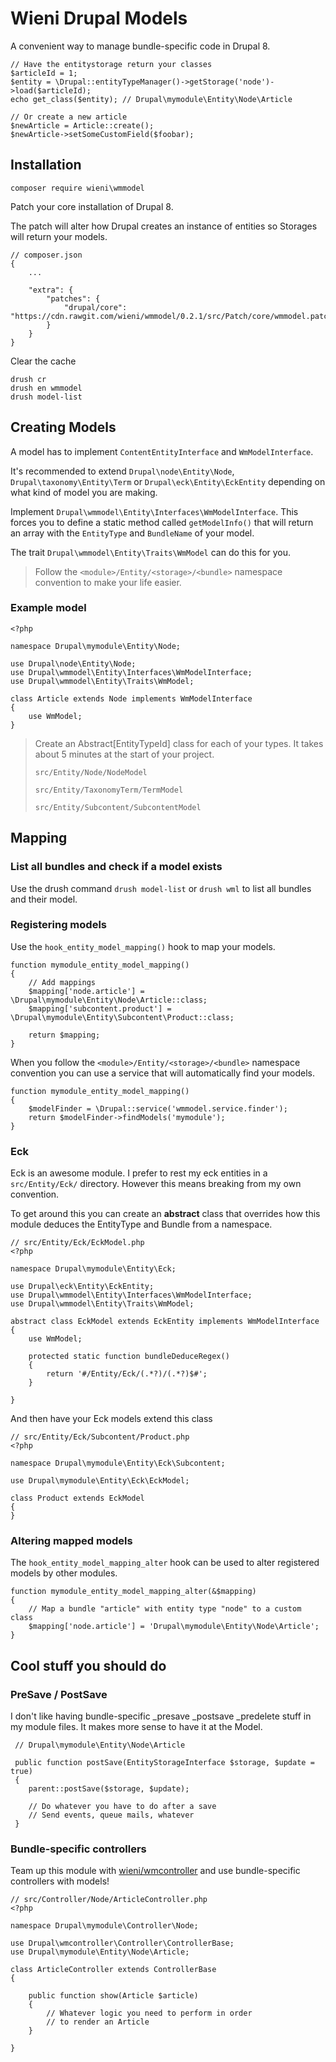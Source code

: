 # Wieni Drupal Models

A convenient way to manage bundle-specific code in Drupal 8.

```
// Have the entitystorage return your classes
$articleId = 1;
$entity = \Drupal::entityTypeManager()->getStorage('node')->load($articleId);
echo get_class($entity); // Drupal\mymodule\Entity\Node\Article

// Or create a new article
$newArticle = Article::create();
$newArticle->setSomeCustomField($foobar);
```

## Installation

```
composer require wieni\wmmodel
```

Patch your core installation of Drupal 8.

The patch will alter how Drupal creates an instance of entities so Storages will return your models.

```
// composer.json
{
    ...
    
    "extra": {
        "patches": {
            "drupal/core": "https://cdn.rawgit.com/wieni/wmmodel/0.2.1/src/Patch/core/wmmodel.patch"
        }
    }
}
```

Clear the cache

```
drush cr
drush en wmmodel
drush model-list
```

## Creating Models

A model has to implement `ContentEntityInterface` and `WmModelInterface`.

It's recommended to extend `Drupal\node\Entity\Node`, `Drupal\taxonomy\Entity\Term` or `Drupal\eck\Entity\EckEntity` depending on what kind of model you are making.

Implement `Drupal\wmmodel\Entity\Interfaces\WmModelInterface`. This forces you to define a static method called `getModelInfo()` that will return an array with the `EntityType` and `BundleName` of your model.

The trait `Drupal\wmmodel\Entity\Traits\WmModel` can do this for you.

> Follow the `<module>/Entity/<storage>/<bundle>` namespace convention to make your life easier.

### Example model

```
<?php

namespace Drupal\mymodule\Entity\Node;

use Drupal\node\Entity\Node;
use Drupal\wmmodel\Entity\Interfaces\WmModelInterface;
use Drupal\wmmodel\Entity\Traits\WmModel;

class Article extends Node implements WmModelInterface
{
    use WmModel;
}
```

> Create an Abstract[EntityTypeId] class for each of your types.
> It takes about 5 minutes at the start of your project.
>
> `src/Entity/Node/NodeModel`
> 
> `src/Entity/TaxonomyTerm/TermModel`
>
> `src/Entity/Subcontent/SubcontentModel`

## Mapping

### List all bundles and check if a model exists

Use the drush command `drush model-list` or `drush wml` to list all bundles and their model.

### Registering models
Use the `hook_entity_model_mapping()` hook to map your models.

```
function mymodule_entity_model_mapping()
{
    // Add mappings
    $mapping['node.article'] = \Drupal\mymodule\Entity\Node\Article::class;
    $mapping['subcontent.product'] = \Drupal\mymodule\Entity\Subcontent\Product::class;

    return $mapping;
}
```

When you follow the `<module>/Entity/<storage>/<bundle>` namespace convention you can use a service that will automatically find your models.

```
function mymodule_entity_model_mapping()
{
    $modelFinder = \Drupal::service('wmmodel.service.finder');
    return $modelFinder->findModels('mymodule');
}
```

### Eck

Eck is an awesome module. I prefer to rest my eck entities in a `src/Entity/Eck/` directory. However this means breaking from my own convention.

To get around this you can create an **abstract** class that overrides how this module deduces the EntityType and Bundle from a namespace.

```
// src/Entity/Eck/EckModel.php
<?php

namespace Drupal\mymodule\Entity\Eck;

use Drupal\eck\Entity\EckEntity;
use Drupal\wmmodel\Entity\Interfaces\WmModelInterface;
use Drupal\wmmodel\Entity\Traits\WmModel;

abstract class EckModel extends EckEntity implements WmModelInterface
{
    use WmModel;

    protected static function bundleDeduceRegex()
    {
        return '#/Entity/Eck/(.*?)/(.*?)$#';
    }

}
```

And then have your Eck models extend this class

```
// src/Entity/Eck/Subcontent/Product.php
<?php

namespace Drupal\mymodule\Entity\Eck\Subcontent;

use Drupal\mymodule\Entity\Eck\EckModel;

class Product extends EckModel
{
}
```

### Altering mapped models

The `hook_entity_model_mapping_alter` hook can be used to alter registered models by other modules.
 
```
function mymodule_entity_model_mapping_alter(&$mapping)
{
    // Map a bundle "article" with entity type "node" to a custom class
    $mapping['node.article'] = 'Drupal\mymodule\Entity\Node\Article';
}
```

## Cool stuff you should do

### PreSave / PostSave

I don't like having bundle-specific _presave _postsave _predelete stuff in my module files.
It makes more sense to have it at the Model.
 
```
 // Drupal\mymodule\Entity\Node\Article
 
 public function postSave(EntityStorageInterface $storage, $update = true)
 {
    parent::postSave($storage, $update);
    
    // Do whatever you have to do after a save
    // Send events, queue mails, whatever
 }
```

### Bundle-specific controllers

Team up this module with [wieni/wmcontroller](https://github.com/wieni/wmcontroller) and use bundle-specific controllers with models!

```
// src/Controller/Node/ArticleController.php
<?php

namespace Drupal\mymodule\Controller\Node;

use Drupal\wmcontroller\Controller\ControllerBase;
use Drupal\mymodule\Entity\Node\Article;

class ArticleController extends ControllerBase
{

    public function show(Article $article)
    {
        // Whatever logic you need to perform in order
        // to render an Article
    }

}
```